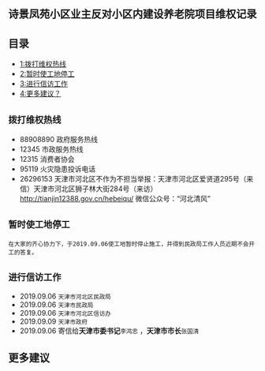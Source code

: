 ## 诗景凤苑小区业主反对小区内建设养老院项目维权记录

## 目录
 - [1:拨打维权热线](#拨打维权热线)
 - [2:暂时使工地停工](#暂时使工地停工)
 - [3:进行信访工作](#进行信访工作)
 - [4:更多建议？](#更多建议)


##  `拨打维权热线`
- 88908890 政府服务热线
- 12345 市政服务热线
- 12315 消费者协会
- 95119 火灾隐患投诉电话
- 26296153 天津市河北区不作为不担当举报：天津市河北区爱贤道295号（来信）天津市河北区狮子林大街284号（来访）http://tianjin12388.gov.cn/hebeiqu/  微信公众号：“河北清风”
 
 
##  `暂时使工地停工`

	在大家的齐心协力下，于2019.09.06使工地暂时停止施工，并得到民政局工作人员近期不会开工的答复。


## `进行信访工作`

- 2019.09.06  `天津市河北区民政局`
- 2019.09.06  `天津市民政局` 
- 2019.09.06 `天津市河北区信访办`
- 2019.09.09  `天津市政府`
- 2019.09.06  寄信给**天津市委书记**`李鸿忠` ，**天津市市长**`张国清`



## 更多建议

